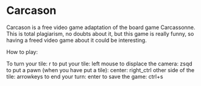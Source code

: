 # Carcason

Carcason is a free video game adaptation of the board game Carcassonne. This is total plagiarism, no doubts about it, but this game is really funny, so having a freed video game about it could be interesting.

How to play:

To turn your tile: r
to put your tile: left mouse
to displace the camera: zsqd
to put a pawn (when you have put a tile):
	center: right_ctrl
	other side of the tile: arrowkeys
to end your turn: enter
to save the game: ctrl+s
